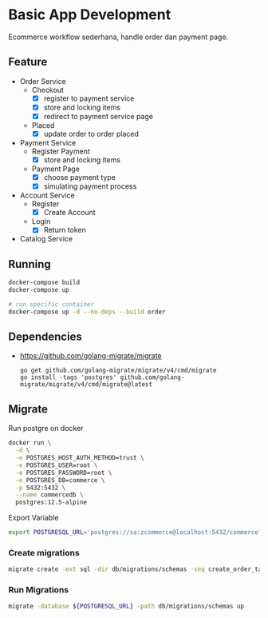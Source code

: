 # Basic App Development

Ecommerce workflow sederhana, handle order dan payment page.

## Feature

- Order Service
    - Checkout
        - [x] register to payment service
        - [x] store and locking items
        - [x] redirect to payment service page
    - Placed
        - [x] update order to order placed
- Payment Service
    - Register Payment
        - [x] store and locking items
    - Payment Page
        - [x] choose payment type
        - [x] simulating payment process
- Account Service
    - Register
        - [x] Create Account
    - Login
        - [x] Return token
- Catalog Service

## Running

```bash
docker-compose build
docker-compose up

# run specific container
docker-compose up -d --no-deps --build order

```

## Dependencies

- https://github.com/golang-migrate/migrate

    ```
    go get github.com/golang-migrate/migrate/v4/cmd/migrate
    go install -tags 'postgres' github.com/golang-migrate/migrate/v4/cmd/migrate@latest
    ```

## Migrate

Run postgre on docker

```bash
docker run \
  -d \
  -e POSTGRES_HOST_AUTH_METHOD=trust \
  -e POSTGRES_USER=root \
  -e POSTGRES_PASSWORD=root \
  -e POSTGRES_DB=commerce \
  -p 5432:5432 \
  --name commercedb \
  postgres:12.5-alpine
```

Export Variable

```bash
export POSTGRESQL_URL='postgres://sa:zcommerce@localhost:5432/commerce?sslmode=disable'
```

### Create migrations

```bash
migrate create -ext sql -dir db/migrations/schemas -seq create_order_table
```

### Run Migrations

```bash
migrate -database ${POSTGRESQL_URL} -path db/migrations/schemas up
```
